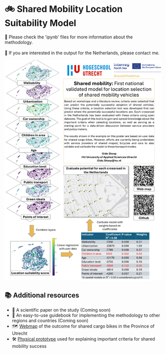 # 🚲 Shared Mobility Location Suitability Model

📁 Please check the 'ipynb' files for more information about the methodology.<br></br>
🎯 If you are interested in the output for the Netherlands, please contact me.

![alt text](https://github.com/GidoStoop/Shared-Mobility-Location-Suitability-Model/blob/main/poster_Shared-Mobility-Location-Suitability-Model.jpg "Poster")


## 📚 Additional resources

- 🧪 A scientific paper on the study (Coming soon)
- 📘 An easy-to-use guidebook for implementing the methodology to other regions and countries (Coming soon)
- 🗺️ [Webmap](https://webmap.hu.nl/en/app/location_tool_cargobike_provu) of the outcome for shared cargo bikes in the Province of Utrecht
- 🛠️ [Physical prototype](https://www.linkedin.com/posts/gido-stoop-99841820b_sharedmobility-gis-utrecht-activity-7294704729920598016-jvyC?utm_source=share&utm_medium=member_desktop&rcm=ACoAADVG7IQBYNYRn92vb1f9vSFmxLP6J1AynYo) used for explaining important criteria for shared mobility success
